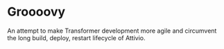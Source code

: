 # Groooovy
An attempt to make Transformer development more agile and circumvent the long
build, deploy, restart lifecycle of Attivio.
